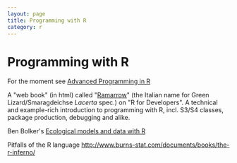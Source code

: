 ```yaml
---
layout: page
title: Programming with R
category: r
---
```


Programming with R
===

For the moment see [Advanced Programming in R](http://adv-r.had.co.nz/)



A "web book" (in html) called "[Ramarrow](http://www.quantide.com/R/ramarro/)" (the Italian name for Green Lizard/Smaragdeichse *Lacerta* spec.) on "R for Developers". A technical and example-rich introduction to programming with R, incl. S3/S4 classes, package production, debugging and alike.

Ben Bolker's [Ecological models and data with R](http://ms.mcmaster.ca/~bolker/emdbook/)

Pitfalls of the R language http://www.burns-stat.com/documents/books/the-r-inferno/


